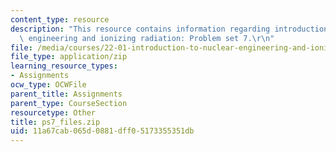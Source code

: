 ```yaml
---
content_type: resource
description: "This resource contains information regarding introduction to nuclear\
  \ engineering and ionizing radiation: Problem set 7.\r\n"
file: /media/courses/22-01-introduction-to-nuclear-engineering-and-ionizing-radiation-fall-2016/11a67cab065d0881dff05173355351db_ps7_files.zip
file_type: application/zip
learning_resource_types:
- Assignments
ocw_type: OCWFile
parent_title: Assignments
parent_type: CourseSection
resourcetype: Other
title: ps7_files.zip
uid: 11a67cab-065d-0881-dff0-5173355351db
---
```

